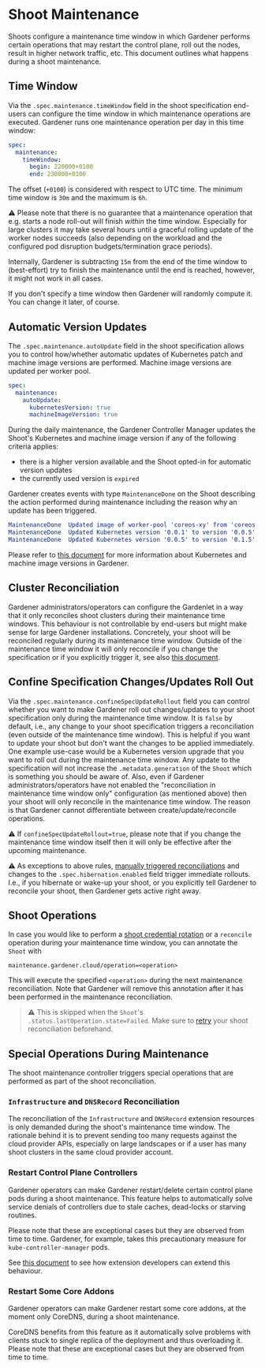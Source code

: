 # Shoot Maintenance

Shoots configure a maintenance time window in which Gardener performs certain operations that may restart the control plane, roll out the nodes, result in higher network traffic, etc.
This document outlines what happens during a shoot maintenance.

## Time Window

Via the `.spec.maintenance.timeWindow` field in the shoot specification end-users can configure the time window in which maintenance operations are executed.
Gardener runs one maintenance operation per day in this time window:

```yaml
spec:
  maintenance:
    timeWindow:
      begin: 220000+0100
      end: 230000+0100
```

The offset (`+0100`) is considered with respect to UTC time.
The minimum time window is `30m` and the maximum is `6h`.

⚠️ Please note that there is no guarantee that a maintenance operation that e.g. starts a node roll-out will finish *within* the time window.
Especially for large clusters it may take several hours until a graceful rolling update of the worker nodes succeeds (also depending on the workload and the configured pod disruption budgets/termination grace periods).

Internally, Gardener is subtracting `15m` from the end of the time window to (best-effort) try to finish the maintenance until the end is reached, however, it might not work in all cases.

If you don't specify a time window then Gardener will randomly compute it.
You can change it later, of course.

## Automatic Version Updates

The `.spec.maintenance.autoUpdate` field in the shoot specification allows you to control how/whether automatic updates of Kubernetes patch and machine image versions are performed.
Machine image versions are updated per worker pool.

```yaml
spec:
  maintenance:
    autoUpdate:
      kubernetesVersion: true
      machineImageVersion: true
```

During the daily maintenance, the Gardener Controller Manager updates the Shoot's Kubernetes and machine image version if any of the following criteria applies:

 - there is a higher version available and the Shoot opted-in for automatic version updates
 - the currently used version is `expired`

Gardener creates events with type `MaintenanceDone` on the Shoot describing the action performed during maintenance including the reason why an update has been triggered.

```yaml
MaintenanceDone  Updated image of worker-pool 'coreos-xy' from 'coreos' version 'xy' to version 'abc'. Reason: AutoUpdate of MachineImage configured.
MaintenanceDone  Updated Kubernetes version '0.0.1' to version '0.0.5'. This is an increase in the patch level. Reason: AutoUpdate of Kubernetes version configured.
MaintenanceDone  Updated Kubernetes version '0.0.5' to version '0.1.5'. This is an increase in the minor level. Reason: Kubernetes version expired - force update required.
```

Please refer to [this document](./shoot_versions.md) for more information about Kubernetes and machine image versions in Gardener.

## Cluster Reconciliation

Gardener administrators/operators can configure the Gardenlet in a way that it only reconciles shoot clusters during their maintenance time windows.
This behaviour is not controllable by end-users but might make sense for large Gardener installations.
Concretely, your shoot will be reconciled regularly during its maintenance time window.
Outside of the maintenance time window it will only reconcile if you change the specification or if you explicitly trigger it, see also [this document](shoot_operations.md).

## Confine Specification Changes/Updates Roll Out

Via the `.spec.maintenance.confineSpecUpdateRollout` field you can control whether you want to make Gardener roll out changes/updates to your shoot specification only during the maintenance time window.
It is `false` by default, i.e., any change to your shoot specification triggers a reconciliation (even outside of the maintenance time window).
This is helpful if you want to update your shoot but don't want the changes to be applied immediately. One example use-case would be a Kubernetes version upgrade that you want to roll out during the maintenance time window.
Any update to the specification will not increase the `.metadata.generation` of the `Shoot` which is something you should be aware of.
Also, even if Gardener administrators/operators have not enabled the "reconciliation in maintenance time window only" configuration (as mentioned above) then your shoot will only reconcile in the maintenance time window.
The reason is that Gardener cannot differentiate between create/update/reconcile operations.

⚠️  If `confineSpecUpdateRollout=true`, please note that if you change the maintenance time window itself then it will only be effective after the upcoming maintenance.

⚠️  As exceptions to above rules, [manually triggered reconciliations](shoot_operations.md#immediate-reconciliation) and changes to the `.spec.hibernation.enabled` field trigger immediate rollouts.
I.e., if you hibernate or wake-up your shoot, or you explicitly tell Gardener to reconcile your shoot, then Gardener gets active right away.

## Shoot Operations

In case you would like to perform a [shoot credential rotation](shoot_operations.md#credentials-rotation-operations) or a `reconcile` operation during your maintenance time window, you can annotate the `Shoot` with

```
maintenance.gardener.cloud/operation=<operation>
```

This will execute the specified `<operation>` during the next maintenance reconciliation.
Note that Gardener will remove this annotation after it has been performed in the maintenance reconciliation. 

> ⚠️ This is skipped when the `Shoot`'s `.status.lastOperation.state=Failed`. Make sure to [retry](shoot_operations.md#retry-failed-reconciliation) your shoot reconciliation beforehand.

## Special Operations During Maintenance

The shoot maintenance controller triggers special operations that are performed as part of the shoot reconciliation.

### `Infrastructure` and `DNSRecord` Reconciliation

The reconciliation of the `Infrastructure` and `DNSRecord` extension resources is only demanded during the shoot's maintenance time window.
The rationale behind it is to prevent sending too many requests against the cloud provider APIs, especially on large landscapes or if a user has many shoot clusters in the same cloud provider account.

### Restart Control Plane Controllers

Gardener operators can make Gardener restart/delete certain control plane pods during a shoot maintenance.
This feature helps to automatically solve service denials of controllers due to stale caches, dead-locks or starving routines.

Please note that these are exceptional cases but they are observed from time to time.
Gardener, for example, takes this precautionary measure for `kube-controller-manager` pods.

See [this document](../extensions/shoot-maintenance.md) to see how extension developers can extend this behaviour.

### Restart Some Core Addons

Gardener operators can make Gardener restart some core addons, at the moment only CoreDNS, during a shoot maintenance.

CoreDNS benefits from this feature as it automatically solve problems with clients stuck to single replica of the deployment and thus overloading it.
Please note that these are exceptional cases but they are observed from time to time.
